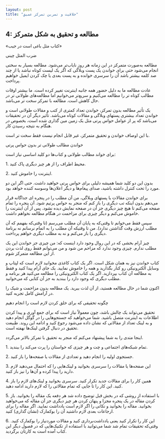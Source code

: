 ```yaml
---
layout: post
title: "خلاقیت و تمرین تمرکز عمیق"
---
```

4: مطالعه و تحقیق به شکل متمرکز
-------------------------------

«کتاب مثل باغی است در جیب»

ضرب المثل چینی

مطالعه به‌صورت متمرکز در این زمانه هر روز نایاب‌تر می‌شود. مطالعه بسیار
به سختی انجام می‌شود حتی برای خواندن یک پست وبلاگی که اگر یک لیست کوتاه
نباشد یا از چند صد کلمه بیشتر باشد آن را سرسری خوانده و به پست بعدی یا
چک کردن ایمیل خواهیم پرداخت.

عادت مطالعه ما به دلیل حضور همه جانبه اینترنت تغییر کرده است. ما بیشتر
اوقات مطالب کوتاه تر را مطالعه می‌کنیم و سریع‌تر می‌خوانیم اما
مطالعه‌های طولانی تر در حال کاهش است. مطالعه با تمرکز سخت تر می‌باشد.

یک تأثیر مطالعه بدون تمرکز، خواندن تعداد کمتری از کتب و مقالات طولانی
است و خواندن تعداد بیشتری پستهای وبلاگی و مقالات کوتاه می‌باشد. تأثیر
دیگر آن در تحقیقات می‌باشد که پر از عوامل حواس پرتی مثل یک زمین مین
گذاری شده است، بخصوص در هنگام به نتیجه رسیدن کار.

با این اوصاف خواندن و تحقیق متمرکز، غیر قابل انجام نیست فقط سخت تر است.

خواندن مطالب طولانی تر بدون حواس پرتی

برای خواند مطالب طولانی و کتاب‌ها دو کلید اساسی نیاز است:

1\. محیط اطراف را از هر چیز دیگری پاک کنید.

2\. اینترنت را خاموش کنید.

بدون این دو کلید شما همیشه دلیلی برای حواس پرتی خواهید داشت. حتی اگر این
دو مورد را تحت کنترل داشته باشید، صدای پیغام‌ها و دیگر اعلان‌ها وسوسه
کننده خواهد بود.

برای خواندن مقالات یا پستهای وبلاگی، من آن مطلب را در پنجره ای جداگانه
قرار می‌دهم بدون اینکه تب دیگری را باز کنم که منجر به حواس پرتیم شود. آن
پنجره را تمام صفحه می‌کنم تا هیچ چیز دیگری جز آن در صفحه نمایش دیده
نشود. پس از آن اینترنت را خاموش می‌کنم و دیگر چیزی برای مزاحمت در هنگام
مطالعه نخواهم داشت.

سپس فقط می‌خوانم تا وقتی‌که به پایان آن مطلب می‌رسم (تا وقتی‌که بفهمم که
آن مطلب ارزش وقت گذاشتن ندارد). من تا وقتیکه آن مطلب را به اتمام نرسانم
نه برنامهٔ دیگری را باز می‌کنم و نه به مطلب دیگری خواهم پرداخت.

چیز آرام بخشی که در این روال وجود دارد اینست که: من چیزی جز خواندن این
یک مطلب ندارم. چیزی وجود ندارد که مزاحم من شود و من می‌توانم فقط روی لذت
بردن از این مطالعه متمرکز شوم.

کتاب خواندن نیز به همان شکل است. اگر یک کتاب کاغذی مخوانید لازم است که
لپتاپ و وسایل الکترونیکی رو کنار بگذارید و همه را خاموش نمایید. یک جای
آرام پیدا کنید و فقط به مطالعه آن کتاب بپردازید. اگر یک کتاب الکترونیکی
را مطالعه می‌کنید هر برنامه و مطلب دیگری که وجود دارد را ببندید به جز آن
کتابی که می‌خوانید.

اکنون شما در حال مطالعه هستید، از آن لذت ببرید. یک مطالعه بدون مزاحمت و
شیک را در آرامش کامل تجربه کنید.

چگونه تحقیقی که برای خلق کردن لازم است را انجام دهیم

تحقیق می‌تواند یک چالش باشد، چون معمولاً نیاز است که برای جمع آوری و
پیدا کردن اطلاعات به اینترنت متصل باشید. شما می‌خواهید که جستجوهایی را
در گوگل انجام دهید و به لینک تعداد از مقالاتی که نشان داده می‌شود رجوع
کنید و ادامه این روند. طبیعت تحقیق در دنبال گرفتن لینک‌ها نهفته است.

اینجا متدی را به شما پیشنهاد می‌کنم که منجر به تحقیق با تمرکز بالاتر
می‌گردد.

1\. تمام شبکه‌های اجتماعی و چت و هر چیزی که حواستان را پرت می‌کند را
ببندید.

2\. جستجوی اولیه را انجام دهید و تعدادی از مقالات یا صفحه‌ها را باز کنید.

3\. این صفحه‌ها یا مقالات را سرسری بخوانید و لینک‌هایی را که احتمال
می‌دهید لازم دارید را پیدا کرده و آن‌ها را نیز باز کنید.

4\. همین کار را برای مقالات جدید تکرار کنید. سرسری بخوانید و لینک‌های
لازم را باز کنید. این کار را تا جایی که تمام مقالاتی را که لازم دارید
ادامه دهید.

5\. با استفاده از روشی که در بخش قبل توضیح داده شد هر دفعه یک مقاله را
بخوانید. باز کردن مقاله در یک پنجره مجزا و پنهان کردن هر چیز دیگری جز آن
مقاله که می‌خواهید بخوانید. مقاله را بخوانید و نکاتی را اگر لازم است
یادداشت نمایید. اگر مقاله را برای ارجاعات بعدی لازم داشتید آن را بوکمارک
(نشان گذاری) کنید.

6\. این کار را تکرار کنید یعنی یادداشت‌برداری کنید و مقالات موردنیاز را
بوکمارک کنید. وقتی‌که تحقیقات تمام شد شما می‌توانید با استفاده از
تکنیک‌هایی که در فصول دیگر این کتاب آمده است به کارتان برگردید.
